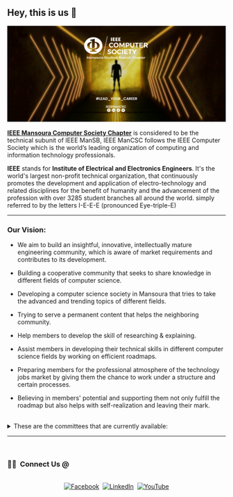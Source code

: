 ## Hey, this is us 👋

![IEEE Mansoura Computer Society Chapter](img/cover.png)

**[IEEE Mansoura Computer Society Chapter](https://csc.ieeemansb.org/)** is considered to be the technical subunit of IEEE ManSB, IEEE ManCSC follows the IEEE Computer Society which is the world’s leading organization of computing and information technology professionals.

**IEEE** stands for **Institute of Electrical and Electronics Engineers**. It's the world's largest non-profit technical organization, that continuously promotes the development and application of electro-technology and related disciplines for the benefit of humanity and the advancement of the profession with over 3285 student branches all around the world.
simply referred to by the letters I-E-E-E (pronounced Eye-triple-E)

---

### Our Vision:
- We aim to build an insightful, innovative, intellectually mature engineering community, which is aware of market requirements and contributes to its development.

- Building a cooperative community that seeks to share knowledge in different fields of computer science.

- Developing a computer science society in Mansoura that tries to take the advanced and trending topics of different fields.

- Trying to serve a permanent content that helps the neighboring community.

- Help members to develop the skill of researching & explaining.

- Assist members in developing their technical skills in different computer science fields by working on efficient roadmaps.

- Preparing members for the professional atmosphere of the technology jobs market by giving them the chance to work under a structure and certain processes.

- Believing in members' potential and supporting them not only fulfill the roadmap but also helps with self-realization and leaving their mark.

<br />

<details> 
	<summary>These are the committees that are currently available:</summary>
	<br>
	<ul>
	  <li>Data Science</li>
	  <li>Cloud Computing</li>
	  <li>Embedded Systems</li>
	  <li>Back-End Development</li>
	  <li>Flutter Development</li>
	</ul>
</details>

---

<br />

<h3> 🤝🏻 &nbsp;Connect Us @</h3> 

<p align="center">
<br>
<a href="https://www.facebook.com/ieeemancsc"><img src="https://img.shields.io/badge/Facebook-1877F2?style=for-the-badge&logo=facebook&logoColor=white" alt="Facebook" /></a>&nbsp;
<a href="https://www.linkedin.com/company/ieeemancsc"><img src="https://img.shields.io/badge/LinkedIn-0077B5?style=for-the-badge&logo=linkedin&logoColor=white" alt="LinkedIn" /></a>&nbsp;
<a href="https://www.youtube.com/channel/UCqXBZM5eGl7fs1Vzwvlc8CQ"><img src="https://img.shields.io/badge/YouTube-FF0000?style=for-the-badge&logo=youtube&logoColor=white" alt="YouTube" /></a>
</p>

<!--
Made with 🖤
-->

